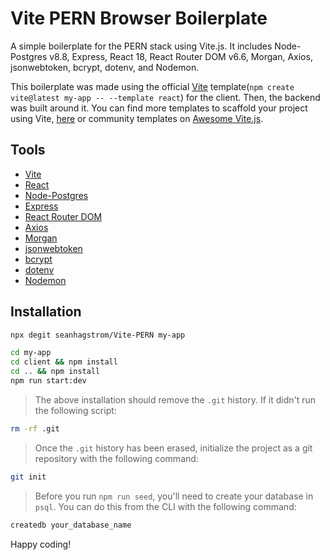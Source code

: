 # Vite PERN Browser Boilerplate

A simple boilerplate for the PERN stack using Vite.js. It includes Node-Postgres v8.8, Express, React 18, React Router DOM v6.6, Morgan, Axios, jsonwebtoken, bcrypt, dotenv, and Nodemon.

This boilerplate was made using the official [Vite](https://vitejs.dev) template(`npm create vite@latest my-app -- --template react`) for the client. Then, the backend was built around it. You can find more templates to scaffold your project using Vite, [here](https://github.com/vitejs/vite/tree/main/packages/create-vite) or community templates on [Awesome Vite.js](https://github.com/vitejs/awesome-vite#templates).

## Tools

- [Vite](https://vitejs.dev)
- [React](https://reactjs.org/)
- [Node-Postgres](https://node-postgres.com/)
- [Express](https://expressjs.com/)
- [React Router DOM](https://reactrouter.com/en/main)
- [Axios](https://axios-http.com/docs/intro)
- [Morgan](https://www.npmjs.com/package/morgan)
- [jsonwebtoken](https://www.npmjs.com/package/jsonwebtoken)
- [bcrypt](https://www.npmjs.com/package/bcrypt)
- [dotenv](https://www.npmjs.com/package/dotenv)
- [Nodemon](https://www.npmjs.com/package/nodemon)

## Installation

```bash
npx degit seanhagstrom/Vite-PERN my-app
```

```bash
cd my-app
cd client && npm install
cd .. && npm install
npm run start:dev
```

> The above installation should remove the `.git` history. If it didn't run the following script:

```bash
rm -rf .git
```

> Once the `.git` history has been erased, initialize the project as a git repository with the following command:

```bash
git init
```

> Before you run `npm run seed`, you'll need to create your database in `psql`. You can do this from the CLI with the following command:

```bash
createdb your_database_name
```

Happy coding!
